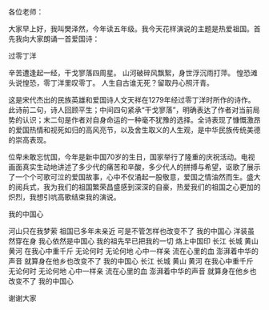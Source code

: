 各位老师：

大家早上好，我叫樊泽然，今年读五年级。我今天花样演说的主题是热爱祖国。首先我向大家朗诵一首爱国诗：

过零丁洋

辛苦遭逢起一经，干戈寥落四周星。 
山河破碎风飘絮，身世浮沉雨打萍。 
惶恐滩头说惶恐，零丁洋里叹零丁。 
人生自古谁无死？留取丹心照汗青。

这是宋代杰出的民族英雄和爱国诗人文天祥在1279年经过零丁洋时所作的诗作。此诗前二句，诗人回顾平生；中间四句紧承“干戈寥落”，明确表达了作者对当前局势的认识；末二句是作者对自身命运的一种毫不犹豫的选择。全诗表现了慷慨激昂的爱国热情和视死如归的高风亮节，以及舍生取义的人生观，是中华民族传统美德的崇高表现。

位卑未敢忘忧国，今年是新中国70岁的生日，国家举行了隆重的庆祝活动。电视画面真实生动地讲述了多少代的痛苦和辛酸，多少代人的拼搏与希望，讴歌了展示了一个个可歌可泣的爱国故事，心中不仅涌起一股敬意，爱国之情油然而生。盛大的阅兵式，我为我们的祖国繁荣昌盛感到深深的自豪，热爱我们的祖国之心更加的炽烈，我想引吭高歌结束我的演说。

我的中国心

河山只在我梦萦
祖国已多年未亲近
可是不管怎样也改变不了
我的中国心
洋装虽然穿在身
我心依然是中国心
我的祖先早已把我的一切
烙上中国印
长江 长城 黄山 黄河
在我心中重千斤
无论何时 无论何地
心中一样亲
流在心里的血
澎湃着中华的声音
就算身在他乡也改变不了
我的中国心
长江 长城 黄山 黄河
在我心中重千斤
无论何时 无论何地
心中一样亲
流在心里的血
澎湃着中华的声音
就算身在他乡也改变不了
我的中国心

谢谢大家
